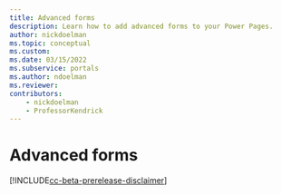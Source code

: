 ```yaml
---
title: Advanced forms
description: Learn how to add advanced forms to your Power Pages.
author: nickdoelman
ms.topic: conceptual
ms.custom: 
ms.date: 03/15/2022
ms.subservice: portals
ms.author: ndoelman 
ms.reviewer: 
contributors:
    - nickdoelman
    - ProfessorKendrick
---
```


# Advanced forms

[!INCLUDE[cc-beta-prerelease-disclaimer](../includes/cc-beta-prerelease-disclaimer.md)]

